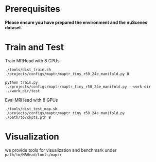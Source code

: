 # Prerequisites

**Please ensure you have prepared the environment and the nuScenes dataset.**

# Train and Test

Train MRHead with 8 GPUs 
```
./tools/dist_train.sh ./projects/configs/maptr/maptr_tiny_r50_24e_manifold.py 8

python train.py ../projects/configs/maptr/maptr_tiny_r50_24e_manifold.py --work-dir ../work_dir/test
```

Eval MRHead with 8 GPUs
```
./tools/dist_test_map.sh ./projects/configs/maptr/maptr_tiny_r50_24e_manifold.py ./path/to/ckpts.pth 8
```




# Visualization 

we provide tools for visualization and benchmark under `path/to/MRHead/tools/maptr`